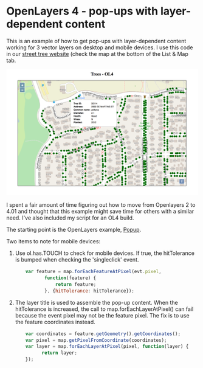 # OpenLayers 4 - pop-ups with layer-dependent content

This is an example of how to get pop-ups with layer-dependent content working for 3 vector layers on desktop and mobile devices. I use this code in our [street tree website](http://streettrees.eastmoreland.org) (check the map at the bottom of the List & Map tab.  

![Map Example](example.png)

I spent a fair amount of time figuring out how to move from Openlayers 2 to 4.01 and thought that this example might save time for others with a similar need.  I've also included my script for an OL4 build.

The starting point is the OpenLayers example, [Popup](http://openlayers.org/en/latest/examples/popup.html).

Two items to note for mobile devices:

1. Use ol.has.TOUCH to check for mobile devices.  If true,  the hitTolerance is bumped when checking the 'singleclick' event.
```javascript
       var feature = map.forEachFeatureAtPixel(evt.pixel,
              function(feature) {
                  return feature;
              }, {hitTolerance: hitTolerance});
```

2. The layer title is used to assemble the pop-up content.  When the hitTolerance is increased, the call to map.forEachLayerAtPixel() can fail because the event pixel may not be the feature pixel.  The fix is to use the feature coordinates instead.
```javascript
       var coordinates = feature.getGeometry().getCoordinates();
       var pixel = map.getPixelFromCoordinate(coordinates);
       var layer = map.forEachLayerAtPixel(pixel, function(layer) {
             return layer;
       });
``` 
